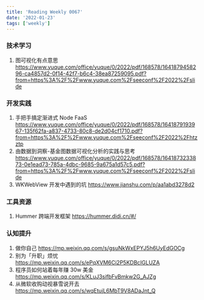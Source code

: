 ```yaml
---
title: 'Reading Weekly 0067'
date: '2022-01-23'
tags: ['weekly']
---
```


### 技术学习

1. 图可视化有点意思 https://www.yuque.com/office/yuque/0/2022/pdf/168578/1641879458296-ca4857d2-0f14-42f7-b6c4-38ea87259095.pdf?from=https%3A%2F%2Fwww.yuque.com%2Fseeconf%2F2022%2Fslide

### 开发实践

1. ⼿把⼿搞定渐进式 Node FaaS https://www.yuque.com/office/yuque/0/2022/pdf/168578/1641879193967-135f62fa-a837-4733-80c8-de2d04cf1710.pdf?from=https%3A%2F%2Fwww.yuque.com%2Fseeconf%2F2022%2Fhtzztp
2. 由数据到洞察-基⾦图数据可视化分析的实践与思考 https://www.yuque.com/office/yuque/0/2022/pdf/168578/1641873233873-0e1ead73-785a-4dbc-9685-9a675a1d57c5.pdf?from=https%3A%2F%2Fwww.yuque.com%2Fseeconf%2F2022%2Fslide
3. WKWebView 开发中遇到的坑 https://www.jianshu.com/p/aa1abd3278d2

### 工具资源

1. Hummer 跨端开发框架 https://hummer.didi.cn/#/

### 认知提升

1. 做你自己 https://mp.weixin.qq.com/s/gsuNkWxEPYJ5h6UyEdGOCg
2. 别为「升职」烦忧 https://mp.weixin.qq.com/s/ePqXVM6Ci2P5KDBcIGLUZA
3. 程序员如何站着每年赚 30w 美金 https://mp.weixin.qq.com/s/KLuJ3sifbFvBmkw2G_AJZg
4. 从微软收购动视暴雪说开去 https://mp.weixin.qq.com/s/wqEtujL6MbT9V8ADaJnt_Q
